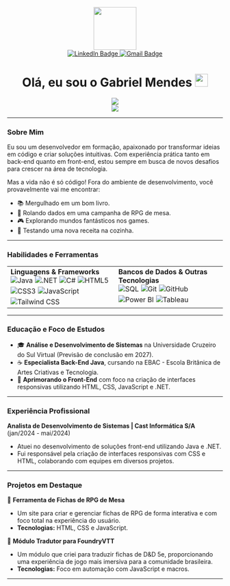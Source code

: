 <div id="header" align="center">
  <img src="https://media.giphy.com/media/M9gbBd9nbDrOTu1Mqx/giphy.gif" width="100"/>
</div>

<div id="badges" align="center">
  <a href="https://www.linkedin.com/in/gabriel-mendes2499" target="_blank">
    <img src="https://img.shields.io/badge/LinkedIn-0077B5?style=for-the-badge&logo=linkedin&logoColor=white" alt="LinkedIn Badge"/>
  </a>
  <a href="mailto:gabriel.mendes.rodrigues@gmail.com">
    <img src="https://img.shields.io/badge/Gmail-D14836?style=for-the-badge&logo=gmail&logoColor=white" alt="Gmail Badge"/>
  </a>
</div>

<h1 align="center">
  Olá, eu sou o Gabriel Mendes 
  <img src="https://media.giphy.com/media/hvRJCLFzcasrR4ia7z/giphy.gif" width="30px"/>
</h1>

<div align="center">
  <img src="https://github-readme-stats.vercel.app/api?username=Mentus99&show_icons=true&theme=dracula&include_all_commits=true&count_private=true"/>
  <br/>
  <img src="https://github-readme-stats.vercel.app/api/top-langs/?username=Mentus99&layout=compact&langs_count=7&theme=dracula"/>
</div>

---

### Sobre Mim

Eu sou um desenvolvedor em formação, apaixonado por transformar ideias em código e criar soluções intuitivas. Com experiência prática tanto em back-end quanto em front-end, estou sempre em busca de novos desafios para crescer na área de tecnologia.

Mas a vida não é só código! Fora do ambiente de desenvolvimento, você provavelmente vai me encontrar:

- 📚 Mergulhado em um bom livro.
- 🎲 Rolando dados em uma campanha de RPG de mesa.
- 🎮 Explorando mundos fantásticos nos games.
- 🍳 Testando uma nova receita na cozinha.

---

### Habilidades e Ferramentas

<table>
  <tr>
    <td valign="top" width="50%">
      <strong>Linguagens & Frameworks</strong>
      <div style="display: flex; flex-wrap: wrap; gap: 5px;">
        <img src="https://img.shields.io/badge/Java-ED8B00?style=for-the-badge&logo=openjdk&logoColor=white" alt="Java"/>
        <img src="https://img.shields.io/badge/.NET-512BD4?style=for-the-badge&logo=dotnet&logoColor=white" alt=".NET"/>
        <img src="https://img.shields.io/badge/C%23-239120?style=for-the-badge&logo=c-sharp&logoColor=white" alt="C#"/>
        <img src="https://img.shields.io/badge/HTML5-E34F26?style=for-the-badge&logo=html5&logoColor=white" alt="HTML5"/>
        <img src="https://img.shields.io/badge/CSS3-1572B6?style=for-the-badge&logo=css3&logoColor=white" alt="CSS3"/>
        <img src="https://img.shields.io/badge/JavaScript-F7DF1E?style=for-the-badge&logo=javascript&logoColor=black" alt="JavaScript"/>
        <img src="https://img.shields.io/badge/Tailwind_CSS-38B2AC?style=for-the-badge&logo=tailwind-css&logoColor=white" alt="Tailwind CSS"/>
      </div>
    </td>
    <td valign="top" width="50%">
      <strong>Bancos de Dados & Outras Tecnologias</strong>
      <div style="display: flex; flex-wrap: wrap; gap: 5px;">
        <img src="https://img.shields.io/badge/SQL-025E8C?style=for-the-badge&logo=microsoft-sql-server&logoColor=white" alt="SQL"/>
        <img src="https://img.shields.io/badge/GIT-E44C30?style=for-the-badge&logo=git&logoColor=white" alt="Git"/>
        <img src="https://img.shields.io/badge/GitHub-100000?style=for-the-badge&logo=github&logoColor=white" alt="GitHub"/>
        <img src="https://img.shields.io/badge/Power_BI-F2C811?style=for-the-badge&logo=power-bi&logoColor=black" alt="Power BI"/>
        <img src="https://img.shields.io/badge/Tableau-E97627?style=for-the-badge&logo=tableau&logoColor=white" alt="Tableau"/>
      </div>
    </td>
  </tr>
</table>

---
###  Educação e Foco de Estudos

- 🎓 **Análise e Desenvolvimento de Sistemas** na Universidade Cruzeiro do Sul Virtual (Previsão de conclusão em 2027).
- ☕ **Especialista Back-End Java**, cursando na EBAC - Escola Britânica de Artes Criativas e Tecnologia.
- 🚀 **Aprimorando o Front-End** com foco na criação de interfaces responsivas utilizando HTML, CSS, JavaScript e .NET.

---

###  Experiência Profissional

**Analista de Desenvolvimento de Sistemas | Cast Informática S/A** (jan/2024 - mai/2024)
- Atuei no desenvolvimento de soluções front-end utilizando Java e .NET.
- Fui responsável pela criação de interfaces responsivas com CSS e HTML, colaborando com equipes em diversos projetos.

---

###  Projetos em Destaque

📂 **Ferramenta de Fichas de RPG de Mesa**
-   Um site para criar e gerenciar fichas de RPG de forma interativa e com foco total na experiência do usuário.
-   **Tecnologias:** HTML, CSS e JavaScript.

📂 **Módulo Tradutor para FoundryVTT**
-   Um módulo que criei para traduzir fichas de D&D 5e, proporcionando uma experiência de jogo mais imersiva para a comunidade brasileira.
-   **Tecnologias:** Foco em automação com JavaScript e macros.

---
